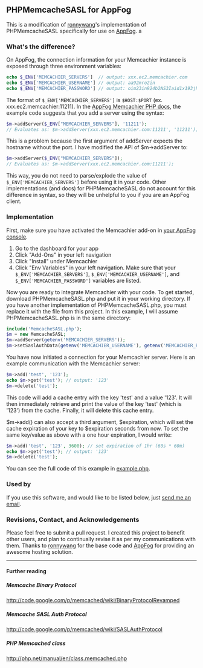 ## PHPMemcacheSASL for AppFog

This is a modification of [ronnywang](https://github.com/ronnywang/PHPMemcacheSASL)'s implementation of PHPMemcacheSASL specifically for use on [AppFog](http://appfog.com). a

### What's the difference?

On AppFog, the connection information for your Memcachier instance is exposed through three environment variables: 

```php
echo $_ENV['MEMCACHIER_SERVERS']  // output: xxx.ec2.memcachier.com
echo $_ENV['MEMCACHIER_USERNAME'] // output: aa92mro2in
echo $_ENV['MEMCACHIER_PASSWORD'] // output: oim23in924b2NS3Iaid1x193jhe1
```

The format of ``$_ENV['MEMCACHIER_SERVERS']`` is ``$HOST:$PORT`` (ex. xxx.ec2.memcachier:11211). In the [AppFog Memcachier PHP docs](http://docs.appfog.com/add-ons/memcachier#php), the example code suggests that you add a server using the syntax:  

```php
$m->addServer($_ENV["MEMCACHIER_SERVERS"], '11211');
// Evaluates as: $m->addServer(xxx.ec2.memcachier.com:11211', '11211');
```

This is a problem because the first argument of addServer expects the hostname without the port. I have modified	the API of $m->addServer to:

```php
$m->addServer($_ENV["MEMCACHIER_SERVERS"]);
// Evaluates as: $m->addServer(xxx.ec2.memcachier.com:11211');
```

This way, you do not need to parse/explode the value of ``$_ENV['MEMCACHIER_SERVERS']`` before using it in your code. Other implementations (and docs) for PHPMemcacheSASL do not account for this difference in syntax, so they will be unhelpful to you if you are an AppFog client.

### Implementation

First, make sure you have activated the Memcachier add-on in [your AppFog console](https://console.appfog.com/). 

1. Go to the dashboard for your app
2. Click "Add-Ons" in your left navigation
3. Click "Install" under Memcachier
4. Click "Env Variables" in your left navigation. Make sure that your ``$_ENV['MEMCACHIER_SERVERS']``, ``$_ENV['MEMCACHIER_USERNAME']``, and ``$_ENV['MEMCACHIER_PASSWORD']`` variables are listed.

Now you are ready to integrate Memcachier with your code. To get started, download PHPMemcacheSASL.php and put it in your working directory. If you have another implementation of PHPMemcacheSASL.php, you must replace it with the file from this project. In this example, I will assume PHPMemcacheSASL.php is in the same directory:

```php
include('MemcacheSASL.php');
$m = new MemcacheSASL;
$m->addServer(getenv('MEMCACHIER_SERVERS'));
$m->setSaslAuthData(getenv('MEMCACHIER_USERNAME'), getenv('MEMCACHIER_PASSWORD'));
```

You have now initiated a connection for your Memcachier server. Here is an example communication with the Memcachier server: 

```php
$m->add('test', '123');
echo $m->get('test'); // output: '123'
$m->delete('test');
```

This code will add a cache entry with the key 'test' and a value '123'. It will then immediately retrieve and print the value of the key 'test' (which is '123') from the cache. Finally, it will delete this cache entry.

$m->add() can also accept a third argument, $expiration, which will set the cache expiration of your key to $expiration seconds from now. To set the same key/value as above with a one hour expiration, I would write:

```php
$m->add('test', '123', 3600); // set expiration of 1hr (60s * 60m)
echo $m->get('test'); // output: '123'
$m->delete('test');
```

You can see the full code of this example in [example.php](https://github.com/ceslami/PHPMemcacheSASL/blob/master/example.php).

### Used by

If you use this software, and would like to be listed below, just [send me an email](mailto:cyrus@findnewjams.com).

### Revisions, Contact, and Acknowledgements

Please feel free to submit a pull request. I created this project to benefit other users, and plan to continually revise it as per my communications with them. Thanks to [ronnywang](https://github.com/ronnywang/PHPMemcacheSASL) for the base code and [AppFog](http://appfog.com) for providing an awesome hosting solution.

-----

#### Further reading

##### Memcache Binary Protocol  
http://code.google.com/p/memcached/wiki/BinaryProtocolRevamped

##### Memcache SASL Auth Protocol  
http://code.google.com/p/memcached/wiki/SASLAuthProtocol

##### PHP Memcached class  
http://php.net/manual/en/class.memcached.php
